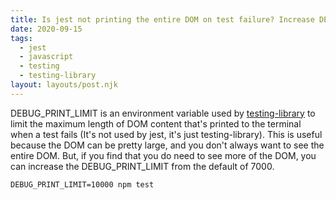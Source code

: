 ```yaml
---
title: Is jest not printing the entire DOM on test failure? Increase DEBUG_PRINT_LIMIT
date: 2020-09-15
tags:
  - jest
  - javascript
  - testing
  - testing-library
layout: layouts/post.njk
---
```


DEBUG_PRINT_LIMIT is an environment variable used by [testing-library](https://testing-library.com/docs/dom-testing-library/api-helpers#debugging) to limit the maximum length of DOM content that's printed to the terminal when a test fails (It's not used by jest, it's just testing-library). This is useful because the DOM can be pretty large, and you don't always want to see the entire DOM. But, if you find that you do need to see more of the DOM, you can increase the DEBUG_PRINT_LIMIT from the default of 7000.

```shell
DEBUG_PRINT_LIMIT=10000 npm test
```
